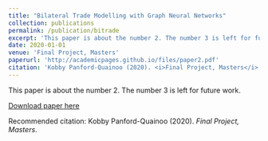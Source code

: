 ```yaml
---
title: "Bilateral Trade Modelling with Graph Neural Networks"
collection: publications
permalink: /publication/bitrade
excerpt: 'This paper is about the number 2. The number 3 is left for future works.'
date: 2020-01-01
venue: 'Final Project, Masters'
paperurl: 'http://academicpages.github.io/files/paper2.pdf'
citation: 'Kobby Panford-Quainoo (2020). <i>Final Project, Masters</i>.'
---
```

This paper is about the number 2. The number 3 is left for future work.

[Download paper here](http://academicpages.github.io/files/paper2.pdf)

Recommended citation: Kobby Panford-Quainoo (2020). <i>Final Project, Masters</i>.
